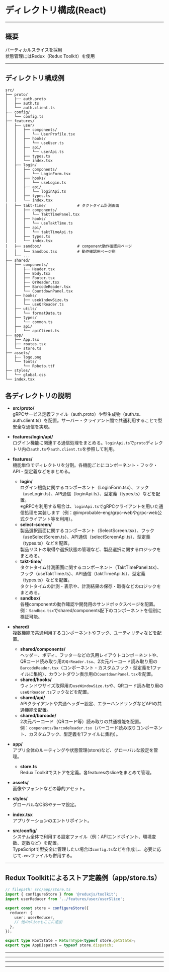 # ディレクトリ構成(React)

---

## 概要

バーティカルスライスを採用  
状態管理にはRedux（Redux Toolkit）を使用

---

## ディレクトリ構成例

```
src/
├── proto/
│   ├── auth.proto
│   ├── auth.ts
│   └── auth.client.ts
├── config/
│   └── config.ts
├── features/
│   ├── user/
│   │   ├── components/
│   │   │   └── UserProfile.tsx
│   │   ├── hooks/
│   │   │   └── useUser.ts
│   │   ├── api/
│   │   │   └── userApi.ts
│   │   ├── types.ts
│   │   └── index.tsx
│   ├── login/
│   │   ├── components/
│   │   │   └── LoginForm.tsx
│   │   ├── hooks/
│   │   │   └── useLogin.ts
│   │   ├── api/
│   │   │   └── loginApi.ts
│   │   ├── types.ts
│   │   └── index.tsx
│   ├── takt-time/              # タクトタイム計測画面
│   │   ├── components/
│   │   │   └── TaktTimePanel.tsx
│   │   ├── hooks/
│   │   │   └── useTaktTime.ts
│   │   ├── api/
│   │   │   └── taktTimeApi.ts
│   │   ├── types.ts
│   │   └── index.tsx
│   ├── sandbox/                # component動作確認用ページ
│   │   └── Sandbox.tsx         # 動作確認用ページ例
│   └── ...
├── shared/
│   ├── components/
│   │   ├── Header.tsx
│   │   ├── Body.tsx
│   │   ├── Footer.tsx
│   │   ├── QrReader.tsx
│   │   ├── BarcodeReader.tsx
│   │   └── CountdownPanel.tsx
│   ├── hooks/
│   │   ├── useWindowSize.ts
│   │   └── useQrReader.ts
│   ├── utils/
│   │   └── formatDate.ts
│   ├── types/
│   │   └── common.ts
│   ├── api/
│   │   └── apiClient.ts
├── app/
│   ├── App.tsx
│   ├── routes.tsx
│   └── store.ts
├── assets/
│   ├── logo.png
│   └── fonts/
│       └── Roboto.ttf
├── styles/
│   └── global.css
└── index.tsx
```

## 各ディレクトリの説明

- **src/proto/**  
  gRPCサービス定義ファイル（auth.proto）や型生成物（auth.ts、auth.client.ts）を配置。サーバー・クライアント間で共通利用することで型安全な通信を実現。

- **features/login/api/**  
  ログイン機能に関連する通信処理をまとめる。`loginApi.ts`で`proto`ディレクトリ内の`auth.ts`や`auth.client.ts`を参照して利用。

- **features/**  
  機能単位でディレクトリを分割。各機能ごとにコンポーネント・フック・API・型定義などをまとめる。
  - **login/**  
    ログイン機能に関するコンポーネント（LoginForm.tsx）、フック（useLogin.ts）、API通信（loginApi.ts）、型定義（types.ts）などを配置。  
    ※gRPCを利用する場合は、`loginApi.ts`でgRPCクライアントを用いた通信処理を実装します（例：@improbable-eng/grpc-webやgrpc-web公式クライアント等を利用）。
  - **select-screen/**  
    製品選択画面に関するコンポーネント（SelectScreen.tsx）、フック（useSelectScreen.ts）、API通信（selectScreenApi.ts）、型定義（types.ts）などを配置。  
    製品リストの取得や選択状態の管理など、製品選択に関するロジックをまとめる。
  - **takt-time/**  
    タクトタイム計測画面に関するコンポーネント（TaktTimePanel.tsx）、フック（useTaktTime.ts）、API通信（taktTimeApi.ts）、型定義（types.ts）などを配置。  
    タクトタイムの計測・表示や、計測結果の保存・取得などのロジックをまとめる。
  - **sandbox/**  
    各種componentの動作確認や開発用のサンドボックスページを配置。  
    例：`Sandbox.tsx`でshared/components配下のコンポーネントを個別に検証可能。

- **shared/**  
  複数機能で共通利用するコンポーネントやフック、ユーティリティなどを配置。
  - **shared/components/**  
    ヘッダー、ボディ、フッターなどの汎用レイアウトコンポーネントや、QRコード読み取り用の`QrReader.tsx`、2次元バーコード読み取り用の`BarcodeReader.tsx`（コンポーネント・カスタムフック・型定義を1ファイルに集約）、カウントダウン表示用の`CountdownPanel.tsx`を配置。
  - **shared/hooks/**  
    ウィンドウサイズ取得用の`useWindowSize.ts`や、QRコード読み取り用の`useQrReader.ts`フックなどを配置。
  - **shared/api/**  
    APIクライアントや共通ヘッダー設定、エラーハンドリングなどAPIの共通機能を配置。
  - **shared/barcode/**  
    2次元バーコード（QRコード等）読み取りの共通機能を配置。  
    例：`components/BarcodeReader.tsx`（バーコード読み取りコンポーネント、カスタムフック、型定義を1ファイルに集約）。

- **app/**  
  アプリ全体のルーティングや状態管理(store)など、グローバルな設定を管理。
  - **store.ts**  
    Redux Toolkitでストアを定義。各featuresのsliceをまとめて管理。

- **assets/**  
  画像やフォントなどの静的アセット。

- **styles/**  
  グローバルなCSSやテーマ設定。

- **index.tsx**  
  アプリケーションのエントリポイント。

- **src/config/**  
  システム全体で利用する設定ファイル（例：APIエンドポイント、環境変数、定数など）を配置。  
  TypeScriptで型安全に管理したい場合は`config.ts`などを作成し、必要に応じて`.env`ファイルも併用する。

---

## Redux Toolkitによるストア定義例（app/store.ts）

```typescript
// filepath: src/app/store.ts
import { configureStore } from '@reduxjs/toolkit';
import userReducer from '../features/user/userSlice';

export const store = configureStore({
  reducer: {
    user: userReducer,
    // 他のsliceもここに追加
  },
});

export type RootState = ReturnType<typeof store.getState>;
export type AppDispatch = typeof store.dispatch;
```

---
---
---
---
